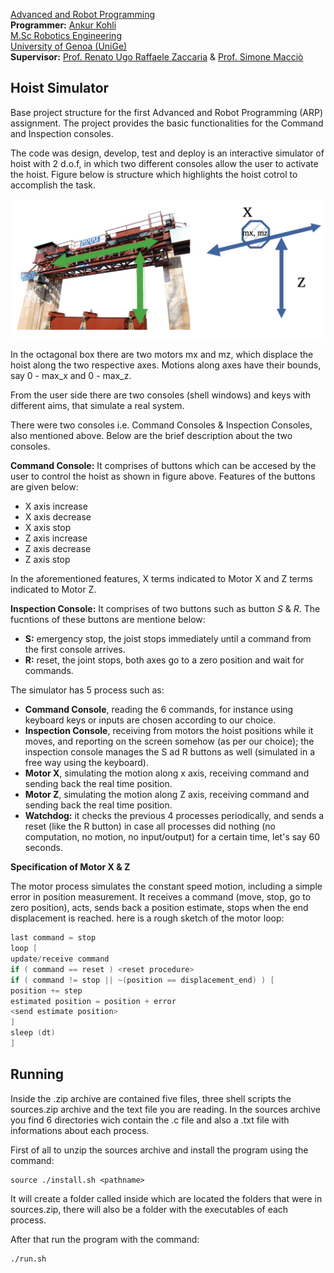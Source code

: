 [Advanced and Robot Programming](https://corsi.unige.it/en/off.f/2022/ins/60228?codcla=10635)<br>
**Programmer:** [Ankur Kohli](https://github.com/ankurkohli007)<br>
[M.Sc Robotics Engineering](https://corsi.unige.it/corsi/10635)<br>
[University of Genoa (UniGe)](https://unige.it/en)<br>
**Supervisor:** [Prof. Renato Ugo Raffaele Zaccaria](https://rubrica.unige.it/personale/VUFOXVhs) & [Prof. Simone Macciò](https://rubrica.unige.it/personale/UUNAWFho)

## Hoist Simulator

Base project structure for the first Advanced and Robot Programming (ARP) assignment. The project provides the basic functionalities for the Command and Inspection consoles. 

The code was design, develop, test and deploy is an interactive simulator of hoist with 2 d.o.f, in which two different consoles allow the user to activate the hoist. Figure below is structure which highlights the hoist cotrol to accomplish the task.

![alt text](image1.png)

In the octagonal box there are two motors mx and mz, which displace the hoist along the two respective axes. Motions along axes have their bounds, say 0 - max_x and 0 - max_z. 

From the user side there are two consoles (shell windows) and keys with different aims, that simulate a real system.

There were two consoles i.e. Command Consoles & Inspection Consoles, also mentioned above. Below are the brief description about the two consoles.

**Command Console:** It comprises of buttons which can be accesed by the user to control the hoist as shown in figure above. Features of the buttons are given below: 

* X axis increase
* X axis decrease
* X axis stop
* Z axis increase
* Z axis decrease
* Z axis stop

In the aforementioned features, X terms indicated to Motor X and Z terms indicated to Motor Z.

**Inspection Console:** It comprises of two buttons such as button *S* & *R*. The fucntions of these buttons are mentione below:

* **S:** emergency stop, the joist stops immediately until a command from the first console arrives.
* **R:** reset, the joint stops, both axes go to a zero position and wait for commands.

The simulator has 5 process such as: 

* **Command Console**, reading the 6 commands, for instance using keyboard keys or inputs are chosen according to our choice.
* **Inspection Console**, receiving from motors the hoist positions while it moves, and reporting on the screen somehow (as per our choice); the inspection console manages the S ad R buttons as well (simulated in a free way using the keyboard).
* **Motor X**, simulating the motion along x axis, receiving command and sending back the real time position.
* **Motor Z**, simulating the motion along Z axis, receiving command and sending back the real time position.
* **Watchdog:** it checks the previous 4 processes periodically, and sends a reset (like the R button) in case all processes did nothing (no computation, no motion, no input/output) for a certain time, let's say 60 seconds.

**Specification of Motor X & Z**

The motor process simulates the constant speed motion, including a simple error in position measurement. It receives a command (move, stop, go to zero position), acts, sends back a position estimate, stops when the end displacement is reached. here is a rough sketch of the motor loop:

```c
last command = stop
loop [
update/receive command
if ( command == reset ) <reset procedure>
if ( command != stop || ~(position == displacement_end) ) [
position += step
estimated position = position + error
<send estimate position>
]
sleep (dt)
]
```

## Running ##

Inside the .zip archive are contained five files, three shell scripts the sources.zip archive and the text file you are reading. In the sources archive you find 6 directories wich contain the .c file and also a .txt file with  informations about each process.

First of all to unzip the sources archive and install the program using the command:

```
source ./install.sh <pathname>
```

It will create a folder called <pathname> inside which are located the folders that were in sources.zip, there will also be a folder with the executables of each process.
  
After that run the program with the command:

```
./run.sh
```
